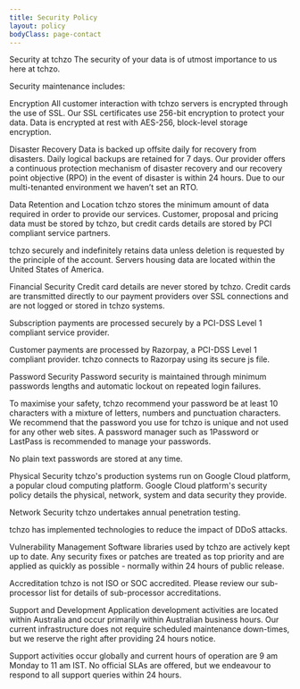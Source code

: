 ```yaml
---
title: Security Policy
layout: policy
bodyClass: page-contact
---
```


Security at tchzo
The security of your data is of utmost importance to us here at tchzo. 

Security maintenance includes:


Encryption
All customer interaction with tchzo servers is encrypted through the use of SSL. Our SSL certificates use 256-bit encryption to protect your data. Data is encrypted at rest with AES-256, block-level storage encryption.


Disaster Recovery
Data is backed up offsite daily for recovery from disasters. Daily logical backups are retained for 7 days. Our provider offers a continuous protection mechanism of disaster recovery and our recovery point objective (RPO) in the event of disaster is within 24 hours. Due to our multi-tenanted environment we haven’t set an RTO.


Data Retention and Location
tchzo stores the minimum amount of data required in order to provide our services. Customer, proposal and pricing data must be stored by tchzo, but credit cards details are stored by PCI compliant service partners.

tchzo securely and indefinitely retains data unless deletion is requested by the principle of the account. Servers housing data are located within the United States of America.


Financial Security
Credit card details are never stored by tchzo. Credit cards are transmitted directly to our payment providers over SSL connections and are not logged or stored in tchzo systems.

Subscription payments are processed securely by a PCI-DSS Level 1 compliant service provider.

Customer payments are processed by Razorpay, a PCI-DSS Level 1 compliant provider. tchzo connects to Razorpay using its secure js file.


Password Security
Password security is maintained through minimum passwords lengths and automatic lockout on repeated login failures.

To maximise your safety, tchzo recommend your password be at least 10 characters with a mixture of letters, numbers and punctuation characters. We recommend that the password you use for tchzo is unique and not used for any other web sites. A password manager such as 1Password or LastPass is recommended to manage your passwords.

No plain text passwords are stored at any time.


Physical Security
tchzo's production systems run on Google Cloud platform, a popular cloud computing platform. Google Cloud platform's security policy details the physical, network, system and data security they provide.


Network Security
tchzo undertakes annual penetration testing.

tchzo has implemented technologies to reduce the impact of DDoS attacks.


Vulnerability Management
Software libraries used by tchzo are actively kept up to date. Any security fixes or patches are treated as top priority and are applied as quickly as possible - normally within 24 hours of public release.


Accreditation
tchzo is not ISO or SOC accredited. Please review our sub-processor list for details of sub-processor accreditations.


Support and Development
Application development activities are located within Australia and occur primarily within Australian business hours. Our current infrastructure does not require scheduled maintenance down-times, but we reserve the right after providing 24 hours notice.

Support activities occur globally and current hours of operation are 9 am Monday to 11 am IST. No official SLAs are offered, but we endeavour to respond to all support queries within 24 hours.
